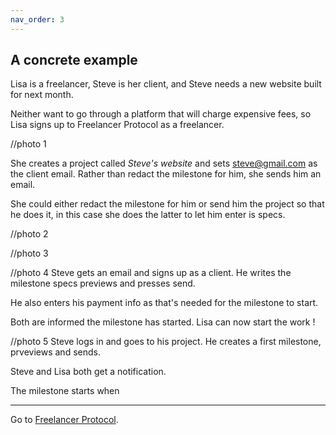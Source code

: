 ```yaml
---
nav_order: 3
---
```


## A concrete example

Lisa is a freelancer, Steve is her client, and Steve needs a new website built for next month.

Neither want to go through a platform that will charge expensive fees, so Lisa signs up to Freelancer Protocol as a freelancer.

//photo 1

She creates a project called _Steve's website_ and sets steve@gmail.com as the client email.
Rather than redact the milestone for him, she sends him an email.

She could either redact the milestone for him or send him the project so that he does it, in this case she does the latter to let him enter is specs.

//photo 2

//photo 3

//photo 4
Steve gets an email and signs up as a client. He writes the milestone specs previews and presses send.

He also enters his payment info as that's needed for the milestone to start.

Both are informed the milestone has started. Lisa can now start the work !

//photo 5
Steve logs in and goes to his project. He creates a first milestone, prveviews and sends.

Steve and Lisa both get a notification.

The milestone starts when

---

Go to [Freelancer Protocol](https://www.freelancerprotocol.com/).
